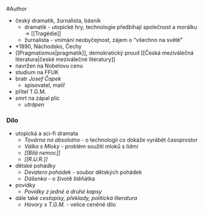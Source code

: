 #Author 

- český dramatik, žurnalista, básník
	- dramatik - utopické hry, technologie předbíhají společnost a morálku -> [[Tragédie]]
	- žurnalista - vnímání neobyčejnost, zájem o "všechno na světě"
- \*1890, Náchodsko, Čechy
- [[Pragmatismus|pragmatik]], demokratický proud [[Česká meziválečná literatura|české meziválečné literatury]]
- navržen na Nobelovu cenu
- studium na FFUK
- bratr *Josef Čapek*
	- spisovatel, malíř
- přítel T.G.M.
- smrt na zápal plic
	- *utrápen*
### Dílo
- utopická a sci-fi dramata
	- *Továrna na absolutno* - o technologii co dokáže vyrábět časoprostor
	- *Válka s Mloky* - problém soužití mloků s lidmi
	- *[[Bílá nemoc]]*
	- *[[R.U.R.]]*
- dětské pohádky
	- *Devatero pohádek* - soubor dětských pohádek
	- *Dášenka* - o životě štěňátka
- povídky
	- *Povídky z jedné a druhé kapsy*
- dále také *cestopisy, překlady, politická literatura*
	- *Hovory s T.G.M.* - velice ceněné dílo